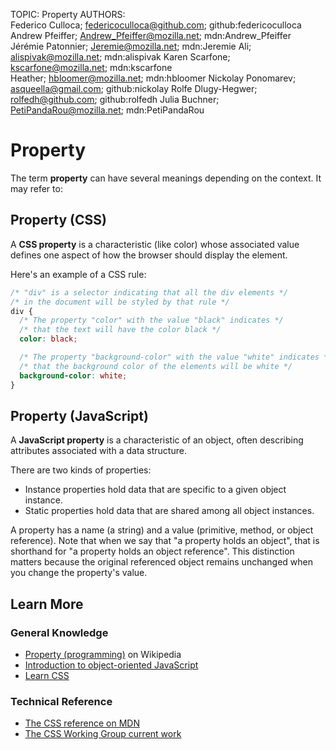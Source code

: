 TOPIC: Property
AUTHORS: Federico Culloca; federicoculloca@github.com; github:federicoculloca
         Andrew Pfeiffer; Andrew_Pfeiffer@mozilla.net; mdn:Andrew_Pfeiffer
         Jérémie Patonnier; Jeremie@mozilla.net; mdn:Jeremie
         Ali; alispivak@mozilla.net; mdn:alispivak
         Karen Scarfone; kscarfone@mozilla.net; mdn:kscarfone
         Heather; hbloomer@mozilla.net; mdn:hbloomer
         Nickolay Ponomarev; asqueella@gmail.com; github:nickolay
         Rolfe Dlugy-Hegwer; rolfedh@github.com; github:rolfedh
         Julia Buchner; PetiPandaRou@mozilla.net; mdn:PetiPandaRou

# Property

The term **property** can have several meanings depending on the context. It may refer to:

## Property (CSS)

A **CSS property** is a characteristic (like color) whose associated value defines one
aspect of how the browser should display the element.

Here's an example of a CSS rule:

```css
/* "div" is a selector indicating that all the div elements */
/* in the document will be styled by that rule */
div {
  /* The property "color" with the value "black" indicates */
  /* that the text will have the color black */
  color: black;

  /* The property "background-color" with the value "white" indicates */
  /* that the background color of the elements will be white */
  background-color: white;
}
```

## Property (Java​Script)

A **JavaScript property** is a characteristic of an object, often describing attributes
associated with a data structure.

There are two kinds of properties:

- Instance properties hold data that are specific to a given object instance.
- Static properties hold data that are shared among all object instances.

A property has a name (a string) and a value (primitive, method, or object reference).
Note that when we say that "a property holds an object", that is shorthand for "a
property holds an object reference".  This distinction matters because the original
referenced object remains unchanged when you change the property's value.

## Learn More

### General Knowledge

- [Property (programming)](https://en.wikipedia.org/wiki/Property%20(programming)) on Wikipedia
- [Introduction to object-oriented JavaScript](https://developer.mozilla.org/en-US/docs/Web/JavaScript/Introduction_to_Object-Oriented_JavaScript)
- [Learn CSS](https://developer.mozilla.org/en-US/Learn/CSS)

### Technical Reference

- [The CSS reference on MDN](https://wiki.developer.mozilla.org/docs/Web/CSS/Reference)
- [The CSS Working Group current work](http://www.w3.org/Style/CSS/current-work)
